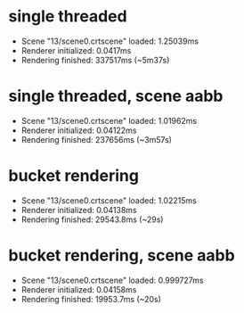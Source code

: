 # single threaded
- Scene "13/scene0.crtscene" loaded: 1.25039ms
- Renderer initialized: 0.0417ms
- Rendering finished: 337517ms (~5m37s)
# single threaded, scene aabb
- Scene "13/scene0.crtscene" loaded: 1.01962ms
- Renderer initialized: 0.04122ms
- Rendering finished: 237656ms (~3m57s)
# bucket rendering
- Scene "13/scene0.crtscene" loaded: 1.02215ms
- Renderer initialized: 0.04138ms
- Rendering finished: 29543.8ms (~29s)
# bucket rendering, scene aabb
- Scene "13/scene0.crtscene" loaded: 0.999727ms
- Renderer initialized: 0.04158ms
- Rendering finished: 19953.7ms (~20s)
